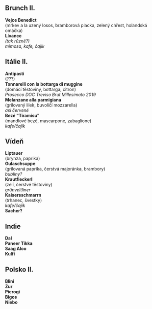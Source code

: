 

## Brunch II.
**Vejce Benedict**  
(mrkev a la uzený losos, bramborová placka, zelený chřest, holandská omáčka)  
**Lívance**  
*(tak různě?)*  
*mimosa, kafe, čajik*  

## Itálie II.
**Antipasti**  
(???)  
**Tonnarelli con la bottarga di muggine**  
(domácí těstoviny, bottarga, citron)  
*Prosecco DOC Treviso Brut Millesimato 2019*  
**Melanzane alla parmigiana**  
(grilovaný lilek, buvoličí mozzarella)  
*asi červené*  
**Bezé "Tiramisu"**  
(mandlové bezé, mascarpone, zabaglione)  
*kafe/čajik*  

## Vídeň

**Liptauer**  
(brynza, paprika)  
**Gulaschsuppe**  
(grilovaná paprika, čerstvá majoránka, brambory)  
*bubliny?*  
**Krautfleckerl**  
(zelí, čerstvé těstoviny)  
*grünveltliner*  
**Kaisersschmarrn**  
(trhanec, švestky)  
*kafe/čajik*  
**Sacher?**  

## Indie
**Dal**  
**Paneer Tikka**  
**Saag Aloo**  
**Kulfi**  

## Polsko II.
**Blini**  
**Žur**  
**Pierogi**  
**Bigos**  
**Niebo**  


